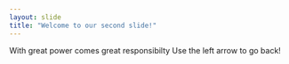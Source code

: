 ```yaml
---
layout: slide
title: "Welcome to our second slide!"
---
```

With great power comes great responsibilty
Use the left arrow to go back!
